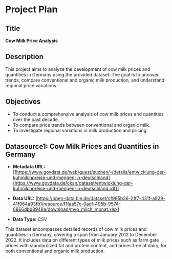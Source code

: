 # Project Plan

## Title
**Cow Milk Price Analysis**

## Description
This project aims to analyze the development of cow milk prices and quantities in Germany using the provided dataset. The goal is to uncover trends, compare conventional and organic milk production, and understand regional price variations.

## Objectives
- To conduct a comprehensive analysis of cow milk prices and quantities over the past decade.
- To compare price trends between conventional and organic milk.
- To investigate regional variations in milk production and pricing.

## Datasource1: Cow Milk Prices and Quantities in Germany

- **Metadata URL:** [[https://www.govdata.de/web/guest/suchen/-/details/entwicklung-der-kuhmilchpreise-und-mengen-in-deutschland](https://www.govdata.de/ckan/dataset/entwicklung-der-kuhmilchpreise-und-mengen-in-deutschland.rdf)]

- **Data URL:** [https://open-data.ble.de/dataset/cf985b36-21f7-431f-a929-41f964a93fb1/resource/f1faa57c-0acf-495b-9574-6866dbd8948a/download/mvo_milch_monat.xlsx]

- **Data Type:** CSV


This dataset encompasses detailed records of cow milk prices and quantities in Germany, covering a span from January 2012 to December 2022. It includes data on different types of milk prices such as farm gate prices with standardized fat and protein content, and prices free at dairy, for both conventional and organic milk production.


